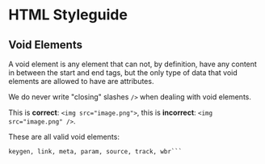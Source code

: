# HTML Styleguide

## Void Elements

A void element is any element that can not, by definition, have any content in between the start and end tags, but the only type of data that void elements are allowed to have are attributes.

We do never write "closing" slashes `/>` when dealing with void elements.

This is **correct**: `<img src="image.png">`, this is **incorrect**: `<img src="image.png" />`.

These are all valid void elements:

```area, base, br, col, command, embed, hr, img, input,
keygen, link, meta, param, source, track, wbr```
